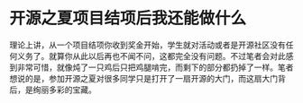 # 开源之夏项目结项后我还能做什么

理论上讲，从一个项目结项你收到奖金开始，学生就对活动或者是开源社区没有任何义务了。就算你从此以后再也不闻不问，这都完全没有问题。不过笔者会对此感到非常可惜，就像炖了一只鸡后只把鸡腿啃完，而剩下的部分都扔掉了一样。笔者想说的是，参加开源之夏对很多同学只是打开了一扇开源的大门，而这扇大门背后，是绚丽多彩的宝藏。



